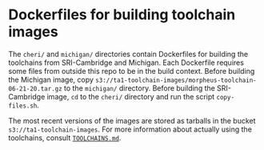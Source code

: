 # Dockerfiles for building toolchain images

 The `cheri/` and `michigan/` directories contain Dockerfiles for
 building the toolchains from SRI-Cambridge and Michigan. Each
 Dockerfile requires some files from outside this repo to be in the
 build context. Before building the Michigan image, copy
 `s3://ta1-toolchain-images/morpheus-toolchain-06-21-20.tar.gz` to the
 `michigan/` directory. Before building the SRI-Cambridge image, `cd` to the `cheri/` directory and run the script `copy-files.sh`.

 The most recent versions of the images are stored as tarballs in the
 bucket `s3://ta1-toolchain-images`. For more information about
 actually using the toolchains, consult
 [`TOOLCHAINS.md`](./TOOLCHAINS.md).
